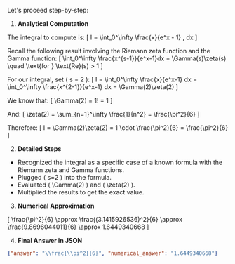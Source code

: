Let's proceed step-by-step:

1. **Analytical Computation**

The integral to compute is:
\[
I = \int_0^\infty \frac{x}{e^x - 1} \, dx
\]

Recall the following result involving the Riemann zeta function and the Gamma function:
\[
\int_0^\infty \frac{x^{s-1}}{e^x-1}dx = \Gamma(s)\zeta(s) \quad \text{for } \text{Re}(s) > 1
\]

For our integral, set \( s = 2 \):
\[
I = \int_0^\infty \frac{x}{e^x-1} dx = \int_0^\infty \frac{x^{2-1}}{e^x-1} dx = \Gamma(2)\zeta(2)
\]

We know that:
\[
\Gamma(2) = 1!
= 1
\]

And:
\[
\zeta(2) = \sum_{n=1}^\infty \frac{1}{n^2} = \frac{\pi^2}{6}
\]

Therefore:
\[
I = \Gamma(2)\zeta(2) = 1 \cdot \frac{\pi^2}{6} = \frac{\pi^2}{6}
\]

2. **Detailed Steps**

- Recognized the integral as a specific case of a known formula with the Riemann zeta and Gamma functions.
- Plugged \( s=2 \) into the formula.
- Evaluated \( \Gamma(2) \) and \( \zeta(2) \).
- Multiplied the results to get the exact value.

3. **Numerical Approximation**

\[
\frac{\pi^2}{6} \approx \frac{(3.1415926536)^2}{6} \approx \frac{9.8696044011}{6} \approx 1.6449340668
\]

4. **Final Answer in JSON**

```json
{"answer": "\\frac{\\pi^2}{6}", "numerical_answer": "1.6449340668"}
```